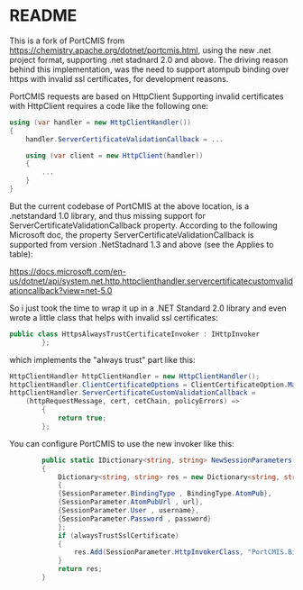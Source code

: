 # README

This is a fork of PortCMIS from <https://chemistry.apache.org/dotnet/portcmis.html>, using the new .net project format, supporting .net stadnard 2.0 and above.
The driving reason behind this implementation, was the need to support atompub binding over https with invalid ssl certificates, for development reasons.

PortCMIS requests are based on HttpClient
Supporting invalid certificates with HttpClient requires a code like the following one:

```csharp
using (var handler = new HttpClientHandler())
{
    handler.ServerCertificateValidationCallback = ...

    using (var client = new HttpClient(handler))
    {
        ...
    }
}
```  

But the current codebase of PortCMIS at the above location, is a .netstandard 1.0 library, and thus missing support for ServerCertificateValidationCallback property.
According to the following Microsoft doc, the property ServerCertificateValidationCallback is supported from version .NetStadnard 1.3 and above (see the Applies to table):

<https://docs.microsoft.com/en-us/dotnet/api/system.net.http.httpclienthandler.servercertificatecustomvalidationcallback?view=net-5.0>

So i just took the time to wrap it up in a .NET Standard 2.0 library and even wrote a little class that helps with invalid ssl certificates:

```csharp
public class HttpsAlwaysTrustCertificateInvoker : IHttpInvoker
        };
```  

which implements the "always trust" part like this:

```csharp
HttpClientHandler httpClientHandler = new HttpClientHandler();
httpClientHandler.ClientCertificateOptions = ClientCertificateOption.Manual;
httpClientHandler.ServerCertificateCustomValidationCallback =
    (httpRequestMessage, cert, cetChain, policyErrors) =>
        {
            return true;
        };
```  

You can configure PortCMIS to use the new invoker like this:

```csharp
        public static IDictionary<string, string> NewSessionParameters(string url, string username, string password, bool alwaysTrustSslCertificate)
        {
            Dictionary<string, string> res = new Dictionary<string, string>()
            {
            {SessionParameter.BindingType , BindingType.AtomPub},
            {SessionParameter.AtomPubUrl , url},
            {SessionParameter.User , username},
            {SessionParameter.Password , password}
            };
            if (alwaysTrustSslCertificate)
            {
                res.Add(SessionParameter.HttpInvokerClass, "PortCMIS.Binding.Http.HttpsAlwaysTrustCertificateInvoker");
            }
            return res;
        }
```
